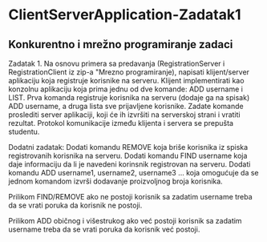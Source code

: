 # ClientServerApplication-Zadatak1
## Konkurentno i mrežno programiranje zadaci

Zadatak 1. Na osnovu primera sa predavanja (RegistrationServer i RegistrationClient iz zip-a "Mrezno programiranje), napisati klijent/server aplikaciju koja registruje korisnike na serveru. Klijent implementirati kao konzolnu aplikaciju koja prima jednu od dve komande: ADD username i LIST. Prva komanda registruje korisnika na serveru (dodaje ga na spisak) ADD username, a druga lista sve prijavljene korisnike. Zadate komande proslediti server aplikaciji, koji će ih izvršiti na serverskoj strani i vratiti rezultat. Protokol komunikacije između klijenta i servera se prepušta studentu.

Dodatni zadatak:
Dodati komandu REMOVE koja briše korisnika iz spiska registrovanih korisnika na serveru.
Dodati komandu FIND username koja daje informaciju da li je navedeni korinsnik registrovan na serveru.
Dodati komandu ADD username1, username2, username3 ... koja omogućuje da se jednom komandom izvrši dodavanje proizvoljnog broja korisnika.

Prilikom FIND/REMOVE ako ne postoji korisnik sa zadatim username treba da se vrati poruka da korisnik ne postoji.

Prilikom ADD običnog i višestrukog ako već postoji korisnik sa zadatim username treba da se vrati poruka da korisnik već postoji.
